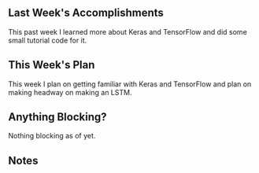 ## Last Week's Accomplishments

This past week I learned more about Keras and TensorFlow and did some small tutorial code for it.

## This Week's Plan

This week I plan on getting familiar with Keras and TensorFlow and plan on making headway on making an LSTM. 

## Anything Blocking?

Nothing blocking as of yet. 

## Notes

